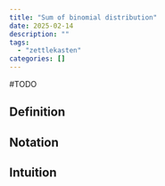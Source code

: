 ```yaml
---
title: "Sum of binomial distribution"
date: 2025-02-14
description: ""
tags: 
  - "zettlekasten"
categories: []
---
```


#TODO 
## Definition

## Notation

## Intuition
